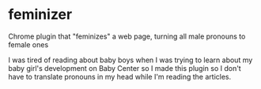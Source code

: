 # feminizer
Chrome plugin that "feminizes" a web page, turning all male pronouns to female ones

I was tired of reading about baby boys when I was trying to learn about my baby girl's development on Baby Center 
so I made this plugin so I don't have to translate pronouns in my head while I'm reading the articles.  
